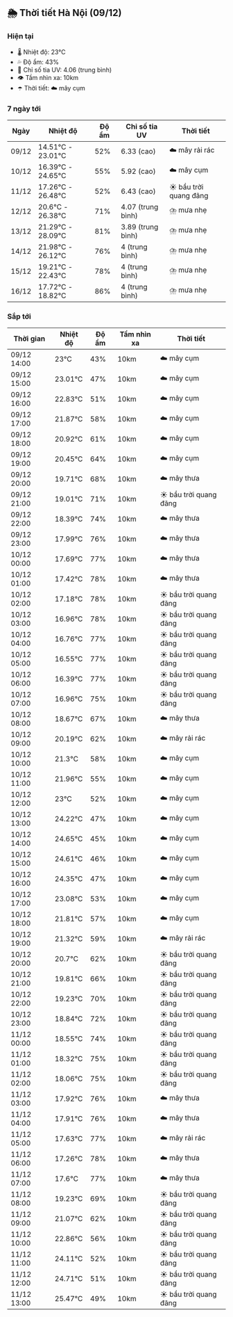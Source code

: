 ## 🌦️ Thời tiết Hà Nội (09/12)

### Hiện tại

- 🌡️ Nhiệt độ: 23℃
- 💦 Độ ẩm: 43%
- 🌟 Chỉ số tia UV: 4.06 (trung bình)
- 👁️ Tầm nhìn xa: 10km
- ☂️ Thời tiết: ☁️ mây cụm

### 7 ngày tới

| Ngày | Nhiệt độ | Độ ẩm | Chỉ số tia UV | Thời tiết |
| --- | --- | --- | --- | --- |
| 09/12 | 14.51℃ - 23.01℃ | 52% | 6.33 (cao) | ☁️ mây rải rác |
| 10/12 | 16.39℃ - 24.65℃ | 55% | 5.92 (cao) | ☁️ mây cụm |
| 11/12 | 17.26℃ - 26.48℃ | 52% | 6.43 (cao) | ☀️ bầu trời quang đãng |
| 12/12 | 20.6℃ - 26.38℃ | 71% | 4.07 (trung bình) | ⛈️ mưa nhẹ |
| 13/12 | 21.29℃ - 28.09℃ | 81% | 3.89 (trung bình) | ⛈️ mưa nhẹ |
| 14/12 | 21.98℃ - 26.12℃ | 76% | 4 (trung bình) | ⛈️ mưa nhẹ |
| 15/12 | 19.21℃ - 22.43℃ | 78% | 4 (trung bình) | ⛈️ mưa nhẹ |
| 16/12 | 17.72℃ - 18.82℃ | 86% | 4 (trung bình) | ⛈️ mưa nhẹ |

### Sắp tới

| Thời gian | Nhiệt độ | Độ ẩm | Tầm nhìn xa | Thời tiết |
| --- | --- | --- | --- | --- |
| 09/12 14:00 | 23℃ | 43% | 10km | ☁️ mây cụm |
| 09/12 15:00 | 23.01℃ | 47% | 10km | ☁️ mây cụm |
| 09/12 16:00 | 22.83℃ | 51% | 10km | ☁️ mây cụm |
| 09/12 17:00 | 21.87℃ | 58% | 10km | ☁️ mây cụm |
| 09/12 18:00 | 20.92℃ | 61% | 10km | ☁️ mây cụm |
| 09/12 19:00 | 20.45℃ | 64% | 10km | ☁️ mây cụm |
| 09/12 20:00 | 19.71℃ | 68% | 10km | ☁️ mây thưa |
| 09/12 21:00 | 19.01℃ | 71% | 10km | ☀️ bầu trời quang đãng |
| 09/12 22:00 | 18.39℃ | 74% | 10km | ☁️ mây thưa |
| 09/12 23:00 | 17.99℃ | 76% | 10km | ☁️ mây thưa |
| 10/12 00:00 | 17.69℃ | 77% | 10km | ☁️ mây thưa |
| 10/12 01:00 | 17.42℃ | 78% | 10km | ☁️ mây thưa |
| 10/12 02:00 | 17.18℃ | 78% | 10km | ☀️ bầu trời quang đãng |
| 10/12 03:00 | 16.96℃ | 78% | 10km | ☀️ bầu trời quang đãng |
| 10/12 04:00 | 16.76℃ | 77% | 10km | ☀️ bầu trời quang đãng |
| 10/12 05:00 | 16.55℃ | 77% | 10km | ☀️ bầu trời quang đãng |
| 10/12 06:00 | 16.39℃ | 77% | 10km | ☀️ bầu trời quang đãng |
| 10/12 07:00 | 16.96℃ | 75% | 10km | ☀️ bầu trời quang đãng |
| 10/12 08:00 | 18.67℃ | 67% | 10km | ☁️ mây thưa |
| 10/12 09:00 | 20.19℃ | 62% | 10km | ☁️ mây rải rác |
| 10/12 10:00 | 21.3℃ | 58% | 10km | ☁️ mây cụm |
| 10/12 11:00 | 21.96℃ | 55% | 10km | ☁️ mây cụm |
| 10/12 12:00 | 23℃ | 52% | 10km | ☁️ mây cụm |
| 10/12 13:00 | 24.22℃ | 47% | 10km | ☁️ mây cụm |
| 10/12 14:00 | 24.65℃ | 45% | 10km | ☁️ mây cụm |
| 10/12 15:00 | 24.61℃ | 46% | 10km | ☁️ mây cụm |
| 10/12 16:00 | 24.35℃ | 47% | 10km | ☁️ mây cụm |
| 10/12 17:00 | 23.08℃ | 53% | 10km | ☁️ mây cụm |
| 10/12 18:00 | 21.81℃ | 57% | 10km | ☁️ mây cụm |
| 10/12 19:00 | 21.32℃ | 59% | 10km | ☁️ mây rải rác |
| 10/12 20:00 | 20.7℃ | 62% | 10km | ☀️ bầu trời quang đãng |
| 10/12 21:00 | 19.81℃ | 66% | 10km | ☀️ bầu trời quang đãng |
| 10/12 22:00 | 19.23℃ | 70% | 10km | ☀️ bầu trời quang đãng |
| 10/12 23:00 | 18.84℃ | 72% | 10km | ☀️ bầu trời quang đãng |
| 11/12 00:00 | 18.55℃ | 74% | 10km | ☀️ bầu trời quang đãng |
| 11/12 01:00 | 18.32℃ | 75% | 10km | ☀️ bầu trời quang đãng |
| 11/12 02:00 | 18.06℃ | 75% | 10km | ☀️ bầu trời quang đãng |
| 11/12 03:00 | 17.92℃ | 76% | 10km | ☁️ mây thưa |
| 11/12 04:00 | 17.91℃ | 76% | 10km | ☁️ mây thưa |
| 11/12 05:00 | 17.63℃ | 77% | 10km | ☁️ mây rải rác |
| 11/12 06:00 | 17.26℃ | 78% | 10km | ☁️ mây thưa |
| 11/12 07:00 | 17.6℃ | 77% | 10km | ☁️ mây thưa |
| 11/12 08:00 | 19.23℃ | 69% | 10km | ☀️ bầu trời quang đãng |
| 11/12 09:00 | 21.07℃ | 62% | 10km | ☀️ bầu trời quang đãng |
| 11/12 10:00 | 22.86℃ | 56% | 10km | ☀️ bầu trời quang đãng |
| 11/12 11:00 | 24.11℃ | 52% | 10km | ☀️ bầu trời quang đãng |
| 11/12 12:00 | 24.71℃ | 51% | 10km | ☀️ bầu trời quang đãng |
| 11/12 13:00 | 25.47℃ | 49% | 10km | ☀️ bầu trời quang đãng |
